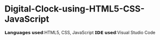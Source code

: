 # Digital-Clock-using-HTML5-CSS-JavaScript 
𝗟𝗮𝗻𝗴𝘂𝗮𝗴𝗲𝘀 𝘂𝘀𝗲𝗱:HTML5, CSS, JavaScript
𝗜𝗗𝗘 𝘂𝘀𝗲𝗱:Visual Studio Code 
